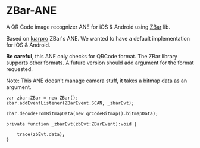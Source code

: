 ZBar-ANE
========

A QR Code image recognizer ANE for iOS & Android using [ZBar](http://zbar.sourceforge.net/) lib.

Based on [luarpro](https://github.com/luarpro/BitmapDataQRCodeScanner) ZBar's ANE. We wanted to have a default implementation for iOS & Android.

**Be careful**, this ANE only checks for QRCode format. The ZBar library supports other formats. A future version should add argument for the format requested.

Note: This ANE doesn't manage camera stuff, it takes a bitmap data as an argument.

```actionscript3
var zbar:ZBar = new ZBar();
zbar.addEventListener(ZBarEvent.SCAN, _zbarEvt);

zbar.decodeFromBitmapData(new qrCodeBitmap().bitmapData);

private function _zbarEvt(zbEvt:ZBarEvent):void {

	trace(zbEvt.data);
}
```